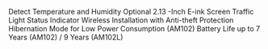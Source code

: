Detect Temperature and Humidity
Optional 2.13 -Inch E-ink Screen
Traffic Light Status Indicator
Wireless Installation with Anti-theft Protection
Hibernation Mode for Low Power Consumption (AM102)
Battery Life up to 7 Years (AM102) / 9 Years (AM102L)
